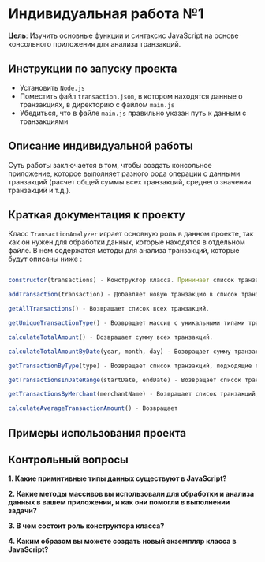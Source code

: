 # Индивидуальная работа №1
**Цель**: Изучить основные функции и синтаксис JavaScript на основе консольного приложения для
анализа транзакций.

## Инструкции по запуску проекта
- Установить `Node.js`
- Поместить файл `transaction.json`, в котором находятся данные о транзакциях, в директорию с файлом `main.js`
- Убедиться, что в файле `main.js` правильно указан путь к данным с транзакциями

## Описание индивидуальной работы
Суть работы заключается в том, чтобы создать консольное приложение, которое выполняет разного рода операции с данными транзакций (расчет общей суммы всех транзакций, среднего значения транзакций и т.д.).

## Краткая документация к проекту
Класс `TransactionAnalyzer` играет основную роль в данном проекте, так как он нужен для обработки данных, которые находятся в отдельном файле. В нем содержатся методы для анализа транзакций, которые будут описаны ниже :

```javascript

constructor(transactions) - Конструктор класса. Принимает список транзакций и инициализирует поле transactions.

addTransaction(transaction) - Добавляет новую транзакцию в список транзакций.

getAllTransactions() - Возвращает список всех транзакций.

getUniqueTransactionType() - Возвращает массив с уникальными типами транзакций.

calculateTotalAmount() - Возвращает сумму всех транзакций.

calculateTotalAmountByDate(year, month, day) - Возвращает сумму транзакций за указанные год, месяц и день.

getTransactionByType(type) - Возвращает список транзакций, подходящие под указанный тип.

getTransactionsInDateRange(startDate, endDate) - Возвращает список транзакций в период указанных дат.

getTransactionsByMerchant(merchantName) - Возвращает список транзакций, совершенные с указанным торговым местом или компанией.

calculateAverageTransactionAmount() - Возвращает 
```
## Примеры использования проекта

## Контрольный вопросы
**1. Какие примитивные типы данных существуют в JavaScript?**

**2. Какие методы массивов вы использовали для обработки и анализа данных в вашем приложении, и как они помогли в выполнении задачи?**

**3. В чем состоит роль конструктора класса?**

**4. Каким образом вы можете создать новый экземпляр класса в JavaScript?**
